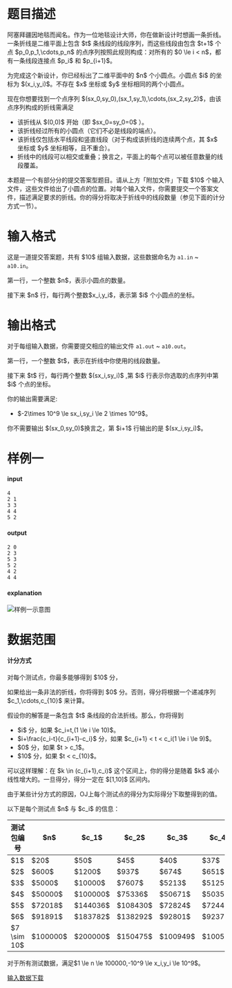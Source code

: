 # 题目描述

<p>阿塞拜疆因地毯而闻名。作为一位地毯设计大师，你在做新设计时想画一条折线。一条折线是二维平面上包含 $t$ 条线段的线段序列，而这些线段由包含 $t+1$ 个点 $p_0,p_1,\cdots,p_n$ 的点序列按照此规则构成：对所有的 $0 \le i &lt; n$，都有一条线段连接点 $p_i$ 和 $p_{i+1}$。</p>
<p>为完成这个新设计，你已经标出了二维平面中的 $n$ 个小圆点。小圆点 $i$ 的坐标为 $(x_i,y_i)$。不存在 $x$ 坐标或 $y$ 坐标相同的两个小圆点。</p>
<p>现在你想要找到一个点序列 $(sx_0,sy_0),(sx_1,sy_1),\cdots,(sx_2,sy_2)$，由该点序列构成的折线需满足</p>
<ul><li>该折线从 $(0,0)$ 开始（即 $sx_0=sy_0=0$ ）。</li>
<li>该折线经过所有的小圆点（它们不必是线段的端点）。</li>
<li>该折线仅包括水平线段和竖直线段（对于构成该折线的连续两个点，其 $x$ 坐标或 $y$ 坐标相等，且不重合）。</li>
<li>折线中的线段可以相交或重叠；换言之，平面上的每个点可以被任意数量的线段覆盖。</li>
</ul><p>本题是一个有部分分的提交答案型题目。请从上方「附加文件」下载 $10$ 个输入文件，这些文件给出了小圆点的位置。对每个输入文件，你需要提交一个答案文件，描述满足要求的折线。你的得分将取决于折线中的线段数量（参见下面的计分方式一节）。</p>

# 输入格式


<p>这是一道提交答案题，共有 $10$ 组输入数据，这些数据命名为 <code>a1.in</code> ~ <code>a10.in</code>。</p>
<p>第一行，一个整数 $n$，表示小圆点的数量。</p>
<p>接下来 $n$ 行，每行两个整数$x_i,y_i$，表示第 $i$ 个小圆点的坐标。</p>

# 输出格式


<p>对于每组输入数据，你需要提交相应的输出文件 <code>a1.out</code> ~ <code>a10.out</code>。</p>
<p>第一行，一个整数 $t$，表示在折线中你使用的线段数量。</p>
<p>接下来 $t$ 行，每行两个整数 $(sx_i,sy_i)$ ,第 $i$ 行表示你选取的点序列中第 $i$ 个点的坐标。</p>
<p>你的输出需要满足:</p>
<ul><li>$-2\times 10^9 \le sx_i,sy_i \le 2 \times 10^9$。</li>
</ul><p>你不需要输出 $(sx_0,sy_0)$换言之，第 $i+1$ 行输出的是 $(sx_i,sy_i)$。</p>

# 样例一


<h4>input</h4>
<pre><code class="sh_plain">4
2 1
3 3
4 4
5 2</code></pre>
<h4>output</h4>
<pre><code class="sh_plain6">2 0
2 3
5 3
5 2
4 2
4 4</code></pre>
<h4>explanation</h4>
<p><img class="img-responsive center-block" src="//img.uoj.ac/problem/536/bline.png" alt="样例一示意图"/></p>

# 数据范围


<h4>计分方式</h4>
<p>对每个测试点，你最多能够得到 $10$ 分，</p>
<p>如果给出一条非法的折线，你将得到 $0$ 分。否则，得分将根据一个递减序列 $c_1,\cdots,c_{10}$ 来计算。</p>
<p>假设你的解答是一条包含 $t$ 条线段的合法折线。那么，你将得到</p>
<ul><li>$i$ 分，如果 $c_i=t,(1 \le i \le 10)$。</li>
<li>$i+\frac{c_i-t}{c_{i+1}-c_i}$ 分，如果 $c_{i+1} &lt; t &lt; c_i(1 \le i \le 9)$。</li>
<li>$0$ 分，如果 $t &gt; c_1$。</li>
<li>$10$ 分，如果 $t &lt; c_{10}$。</li>
</ul><p>可以这样理解：在 $k \in (c_{i+1},c_i)$ 这个区间上，你的得分是随着 $k$ 减小线性增大的。一旦得分，得分一定在 $[1,10]$ 区间内。</p>
<p>由于某些计分方式的原因，OJ上每个测试点的得分为实际得分下取整得到的值。</p>
<p>以下是每个测试点 $n$ 与 $c_i$ 的信息：</p>
<div class="table-responsive">
    <table class="table table-bordered table-text-center table-vertical-middle"><thead><tr><th>测试包编号</th><th>$n$</th><th>$c_1$</th><th>$c_2$</th><th>$c_3$</th><th>$c_4$</th><th>$c_5$</th>
                                               <th>$c_6$</th><th>$c_7$</th><th>$c_8$</th><th>$c_9$</th><th>$c_{10}$</th></tr></thead><tbody><tr><td>$1$</td><td>$20$</td><td>$50$</td><td>$45$</td><td>$40$</td><td>$37$</td><td>$35$</td>
                              <td>$33$</td><td>$28$</td><td>$26$</td><td>$25$</td><td>$23$</td></tr><tr><td>$2$</td><td>$600$</td><td>$1200$</td><td>$937$</td><td>$674$</td><td>$651$</td><td>$640$</td>
                               <td>$628$</td><td>$616$</td><td>$610$</td><td>$607$</td><td>$603$</td></tr><tr><td>$3$</td><td>$5000$</td><td>$10000$</td><td>$7607$</td><td>$5213$</td><td>$5125$</td><td>$5081$</td>
                               <td>$5037$</td><td>$5020$</td><td>$5012$</td><td>$5008$</td><td>$5003$</td></tr><tr><td>$4$</td><td>$50000$</td><td>$100000$</td><td>$75336$</td><td>$50671$</td><td>$50359$</td><td>$50203$</td>
                                <td>$50047$</td><td>$50025$</td><td>$50014$</td><td>$50009$</td><td>$50003$</td></tr><tr><td>$5$</td><td>$72018$</td><td>$144036$</td><td>$108430$</td><td>$72824$</td><td>$72446$</td><td>$72257$</td>
                                <td>$72067$</td><td>$72044$</td><td>$72033$</td><td>$72027$</td><td>$72021$</td></tr><tr><td>$6$</td><td>$91891$</td><td>$183782$</td><td>$138292$</td><td>$92801$</td><td>$92371$</td><td>$92156$</td>
                                <td>$91941$</td><td>$91918$</td><td>$91906$</td><td>$91900$</td><td>$91894$</td></tr><tr><td>$7 \sim 10$</td><td>$100000$</td><td>$200000$</td><td>$150475$</td><td>$100949$</td><td>$100500$</td><td>$100275$</td>
                                 <td>$100057$</td><td>$100027$</td><td>$100015$</td><td>$100009$</td><td>$100003$</td></tr></tbody></table></div>

<p>对于所有测试数据，满足$1 \le n \le 100000,-10^9 \le x_i,y_i \le 10^9$。</p>
<p><a href="http://uoj.ac/download.php?type=problem&amp;id=536">输入数据下载</a></p>
